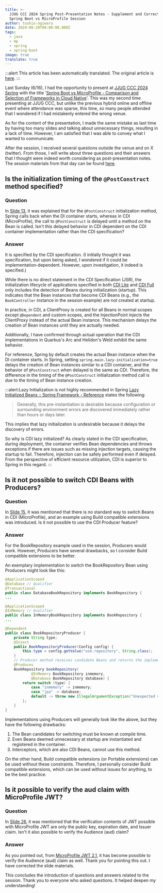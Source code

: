 ```yaml
---
title: >-
  JJUG CCC 2024 Spring Post-Presentation Notes - Supplement and Correction of
  Spring Boot vs MicroProfile Session
author: toshio-ogiwara
date: 2024-06-20T00:00:00.000Z
tags:
  - java
  - mp
  - spring
  - spring-boot
image: true
translate: true
---
```


:::alert
This article has been automatically translated.
The original article is [here](https://developer.mamezou-tech.com/blogs/2024/06/20/after_jjug_spring-mp/).
:::

Last Sunday (6/16), I had the opportunity to present at [JJUG CCC 2024 Spring](https://ccc2024spring.java-users.jp/) with the title '[Spring Boot vs MicroProfile - Comparison and Selection of Frameworks in Cloud Native](https://www.mamezou.com/news/event/20240616)'. This was my second time presenting at JJUG CCC, but unlike the previous hybrid online and offline event where attendance was sparse, this time, so many people attended that I wondered if I had mistakenly entered the wrong venue.

As for the content of the presentation, I made the same mistake as last time by having too many slides and talking about unnecessary things, resulting in a lack of time. However, I am satisfied that I was able to convey what I wanted to communicate.

After the session, I received several questions outside the venue and on X (twitter). From those, I will write about three questions and their answers that I thought were indeed worth considering as post-presentation notes. The session materials from that day can be found [here](https://speakerdeck.com/ogiwarat/spring-boot-vs-microprofile-kuraudoneiteibuniokeruhuremuwakunobi-jiao-toxuan-ze).

## Is the initialization timing of the `@PostConstruct` method specified?
### Question
In [Slide 13](https://speakerdeck.com/ogiwarat/spring-boot-vs-microprofile-kuraudoneiteibuniokeruhuremuwakunobi-jiao-toxuan-ze?slide=13), it was explained that for the `@PostConstruct` initialization method, Spring calls back when the DI container starts, whereas in CDI (MicroProfile), the call to `@PostConstruct` is delayed until a method on the Bean is called. Isn't this delayed behavior in CDI dependent on the CDI container implementation rather than the CDI specification?

### Answer

It is specified by the CDI specification.
(I initially thought it was specification, but upon being asked, I wondered if it could be implementation-dependent. However, upon investigation, it indeed is specified.)

While there is no direct statement in the CDI Specification (JSR), the initialization lifecycle of applications specified in both [CDI Lite](https://jakarta.ee/specifications/cdi/4.0/jakarta-cdi-spec-4.0.html#initialization) and [CDI Full](https://jakarta.ee/specifications/cdi/4.0/jakarta-cdi-spec-4.0.html#initialization_full) only includes the detection of Beans during initialization (startup). This indicates that the Bean instances that become CDI Beans (e.g., the `BookController` instance in the session example) are not created at startup.

In practice, in CDI, a ClientProxy is created for all Beans in normal scopes except `@Dependent` and custom scopes, and the InjectionPoint injects the ClientProxy instead of the actual Bean instance. This mechanism delays the creation of Bean instances until they are actually needed.

Additionally, I have confirmed through actual operation that the CDI implementations in Quarkus's Arc and Helidon's Weld exhibit the same behavior.

For reference, Spring by default creates the actual Bean instance when the DI container starts. In Spring, setting `spring.main.lazy-initialization=true` delays the creation of Bean instances similar to a CDI container, and the behavior of `@PostConstruct` when delayed is the same as CDI. Therefore, the difference in the timing of the `@PostConstruct` initialization method call is due to the timing of Bean instance creation.

:::alert:Lazy Initialization is not highly recommended in Spring
[Lazy Initialized Beans :: Spring Framework - Reference](https://spring.pleiades.io/spring-framework/reference/core/beans/dependencies/factory-lazy-init.html) states the following:
> Generally, this pre-instantiation is desirable because configuration or surrounding environment errors are discovered immediately rather than hours or days later.

This implies that lazy initialization is undesirable because it delays the discovery of errors.

So why is CDI lazy initialized? As clearly stated in the CDI specification, during deployment, the container verifies Bean dependencies and throws exceptions if there are issues such as missing injection targets, causing the startup to fail. Therefore, injection can be safely performed even if delayed. From the perspective of efficient resource utilization, CDI is superior to Spring in this regard.
:::

## Is it not possible to switch CDI Beans with Producers?
### Question
In [Slide 15](https://speakerdeck.com/ogiwarat/spring-boot-vs-microprofile-kuraudoneiteibuniokeruhuremuwakunobi-jiao-toxuan-ze?slide=15), it was mentioned that there is no standard way to switch Beans in CDI (MicroProfile), and an example using Build compatible extensions was introduced. Is it not possible to use the CDI Producer feature?

### Answer
For the BookRepository example used in the session, Producers would work. However, Producers have several drawbacks, so I consider Build compatible extensions to be better.

An exemplary implementation to switch the BookRepository Bean using Producers might look like this:

```java
@ApplicationScoped
@Database // Qualifier
@Transactional
public class DatabaseBookRepository implements BookRepository {
...
```
```java
@ApplicationScoped
@InMemory // Qualifier
public class InMemoryBookRepository implements BookRepository {
...
```
```java
@Dependent
public class BookRepositoryProducer {
    private String type;
    @Inject
    public BookRepositoryProducer(Config config) {
        this.type = config.getValue("use.repository", String.class);
    }
    // Producer method receives candidate Beans and returns the implementation based on the configuration
    @Produces
    BookRepository bookRepository(
            @InMemory BookRepository inmemory,
            @Database BookRepository database) {
        return switch (type) {
            case "inmemory" -> inmemory;
            case "jpa" -> database;
            default -> throw new IllegalArgumentException("Unexpected value: " + type);
        };
    }
}
```

Implementations using Producers will generally look like the above, but they have the following drawbacks:

1. The Bean candidates for switching must be known at compile time.
2. Even Beans deemed unnecessary at startup are instantiated and registered in the container.
3. Interceptors, which are also CDI Beans, cannot use this method.

On the other hand, Build compatible extensions (or Portable extensions) can be used without these constraints. Therefore, I personally consider Build compatible extensions, which can be used without issues for anything, to be the best practice.

## Is it possible to verify the aud claim with MicroProfile JWT?
### Question
In [Slide 26](https://speakerdeck.com/ogiwarat/spring-boot-vs-microprofile-kuraudoneiteibuniokeruhuremuwakunobi-jiao-toxuan-ze?slide=26), it was mentioned that the verification contents of JWT possible with MicroProfile JWT are only the public key, expiration date, and Issuer claim. Isn't it also possible to verify the Audience (aud) claim?

### Answer
As you pointed out, from [MicroProfile JWT 2.1](https://download.eclipse.org/microprofile/microprofile-jwt-auth-2.1/microprofile-jwt-auth-spec-2.1.html#_mp_jwt_verify_audiences), it has become possible to verify the Audience (aud) claim as well. Thank you for pointing this out. I have corrected the slide materials.

This concludes the introduction of questions and answers related to the session. Thank you to everyone who asked questions. It helped deepen my understanding!
